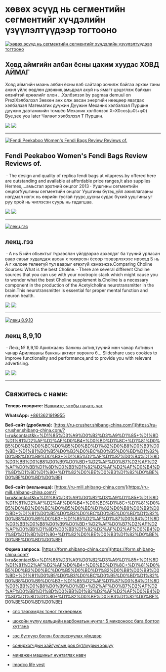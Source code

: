 # хөвөх эсүүд нь сегментийн сегментийг хүчдэлийн үзүүлэлтүүдээр тогтооно

<a href="https://swt.shibang-china.com/?l=ru&img&k=%D1%85%D3%A9%D0%B2%D3%A9%D1%85+%D1%8D%D1%81%D2%AF%D2%AF%D0%B4+%D0%BD%D1%8C+%D1%81%D0%B5%D0%B3%D0%BC%D0%B5%D0%BD%D1%82%D0%B8%D0%B9%D0%BD+%D1%81%D0%B5%D0%B3%D0%BC%D0%B5%D0%BD%D1%82%D0%B8%D0%B9%D0%B3+%D1%85%D2%AF%D1%87%D0%B4%D1%8D%D0%BB%D0%B8%D0%B9%D0%BD+%D2%AF%D0%B7%D2%AF%D2%AF%D0%BB%D1%8D%D0%BB%D1%82%D2%AF%D2%AF%D0%B4%D1%8D%D1%8D%D1%80+%D1%82%D0%BE%D0%B3%D1%82%D0%BE%D0%BE%D0%BD%D0%BE" target="_blank">![хөвөх эсүүд нь сегментийн сегментийг хүчдэлийн үзүүлэлтүүдээр тогтооно](http://static.shibang-china.com/all-800x300/360.jpg)</a>

## Ховд аймгийн албан ёсны цахим хуудас ХОВД АЙМАГ
Ховд аймгийн маань албан ёсны вэб сайтаар зочилж байгаа эрхэм таны ажил үйлс өөдлөн дэвжиж,амьдрал ахуй нь ямагт цэцэглэж байхын өлзийтэй ерөөлийг олон …Хэлбэлзэл by pagmaa demuul on PreziХэлбэлзэл Зөвхөн анх олж авсан энергийн нөөцөөр явагдах хэлбэлзэл Математик дүүжин Дүүжин Механик хэлбэлзэл Пүршин дүүжин давтамжийн томьёо Механик хэлбэлзэл X=X0cos(ω0t+φ0) Bye,see you later Чөлөөт хэлбэлзэл Т Пүршин.


<a href="https://whatsapp.shibangsoft.com/WhatsApp.php" target="_blank" title="WhatsApp">![](http://static.shibang-china.com/icon/whatsapp.png)</a> <a href="https://swt.shibang-china.com/?l=ru&icon&k=%D1%85%D3%A9%D0%B2%D3%A9%D1%85+%D1%8D%D1%81%D2%AF%D2%AF%D0%B4+%D0%BD%D1%8C+%D1%81%D0%B5%D0%B3%D0%BC%D0%B5%D0%BD%D1%82%D0%B8%D0%B9%D0%BD+%D1%81%D0%B5%D0%B3%D0%BC%D0%B5%D0%BD%D1%82%D0%B8%D0%B9%D0%B3+%D1%85%D2%AF%D1%87%D0%B4%D1%8D%D0%BB%D0%B8%D0%B9%D0%BD+%D2%AF%D0%B7%D2%AF%D2%AF%D0%BB%D1%8D%D0%BB%D1%82%D2%AF%D2%AF%D0%B4%D1%8D%D1%8D%D1%80+%D1%82%D0%BE%D0%B3%D1%82%D0%BE%D0%BE%D0%BD%D0%BE" target="_blank">![](http://static.shibang-china.com/icon/chat-ru.png)</a>

---

<a href="https://swt.shibang-china.com/?l=ru&img&k=%D1%85%D3%A9%D0%B2%D3%A9%D1%85+%D1%8D%D1%81%D2%AF%D2%AF%D0%B4+%D0%BD%D1%8C+%D1%81%D0%B5%D0%B3%D0%BC%D0%B5%D0%BD%D1%82%D0%B8%D0%B9%D0%BD+%D1%81%D0%B5%D0%B3%D0%BC%D0%B5%D0%BD%D1%82%D0%B8%D0%B9%D0%B3+%D1%85%D2%AF%D1%87%D0%B4%D1%8D%D0%BB%D0%B8%D0%B9%D0%BD+%D2%AF%D0%B7%D2%AF%D2%AF%D0%BB%D1%8D%D0%BB%D1%82%D2%AF%D2%AF%D0%B4%D1%8D%D1%8D%D1%80+%D1%82%D0%BE%D0%B3%D1%82%D0%BE%D0%BE%D0%BD%D0%BE" target="_blank">![Fendi Peekaboo Women's Fendi Bags Review Reviews of.](http://static.shibang-china.com/all-800x300/1421.jpg)</a>

## Fendi Peekaboo Women's Fendi Bags Review Reviews of.
&nbsp;&#0183;&#32;The design and quality of replica fendi bags at vitapress.by offered here are outstanding and available at affordable price ranges,it also supplies Hermes,…амьсгал эрхтний онцлог 2013&nbsp;&#0183;&#32;Уушгины сегментийн онцлогУушгины сегментийн онцлог Уушгины бүтэц,үйл ажиллагааны нэгдмэл нэгж нь өөрийн тусгай гуурс,цусны судас бүхий уушгины уг руу орой нь чиглэсэн суурь нь гадагшаа.


<a href="https://whatsapp.shibangsoft.com/WhatsApp.php" target="_blank" title="WhatsApp">![](http://static.shibang-china.com/icon/whatsapp.png)</a> <a href="https://swt.shibang-china.com/?l=ru&icon&k=%D1%85%D3%A9%D0%B2%D3%A9%D1%85+%D1%8D%D1%81%D2%AF%D2%AF%D0%B4+%D0%BD%D1%8C+%D1%81%D0%B5%D0%B3%D0%BC%D0%B5%D0%BD%D1%82%D0%B8%D0%B9%D0%BD+%D1%81%D0%B5%D0%B3%D0%BC%D0%B5%D0%BD%D1%82%D0%B8%D0%B9%D0%B3+%D1%85%D2%AF%D1%87%D0%B4%D1%8D%D0%BB%D0%B8%D0%B9%D0%BD+%D2%AF%D0%B7%D2%AF%D2%AF%D0%BB%D1%8D%D0%BB%D1%82%D2%AF%D2%AF%D0%B4%D1%8D%D1%8D%D1%80+%D1%82%D0%BE%D0%B3%D1%82%D0%BE%D0%BE%D0%BD%D0%BE" target="_blank">![](http://static.shibang-china.com/icon/chat-ru.png)</a>

---

<a href="https://swt.shibang-china.com/?l=ru&img&k=%D1%85%D3%A9%D0%B2%D3%A9%D1%85+%D1%8D%D1%81%D2%AF%D2%AF%D0%B4+%D0%BD%D1%8C+%D1%81%D0%B5%D0%B3%D0%BC%D0%B5%D0%BD%D1%82%D0%B8%D0%B9%D0%BD+%D1%81%D0%B5%D0%B3%D0%BC%D0%B5%D0%BD%D1%82%D0%B8%D0%B9%D0%B3+%D1%85%D2%AF%D1%87%D0%B4%D1%8D%D0%BB%D0%B8%D0%B9%D0%BD+%D2%AF%D0%B7%D2%AF%D2%AF%D0%BB%D1%8D%D0%BB%D1%82%D2%AF%D2%AF%D0%B4%D1%8D%D1%8D%D1%80+%D1%82%D0%BE%D0%B3%D1%82%D0%BE%D0%BE%D0%BD%D0%BE" target="_blank">![лекц.гэз](http://static.shibang-china.com/all-800x300/554.jpg)</a>

## лекц.гэз
&nbsp;&#0183;&#32;А нь Б ийн обьектыг түрээслэн үйлдвэрээ эрхэлдэг ба түүний урласан ваар савыг худалдаж авсан x тохирсон ѐсоор тээвэрлэхээс ирэхэд Б нь А г хөлсөө төлөөгүй тул ваарыг егөхгүй хэмээжээ.Comparing Choline Sources: What is the best Choline.&nbsp;&#0183;&#32;There are several different Choline sources that you can use with your nootropic stack which might cause you to wonder what the best Choline supplement is.Choline is a necessary component in the production of the Acetylcholine neurotransmitter in the brain.This neurotransmitter is essential for proper mental function and neuron health.


<a href="https://whatsapp.shibangsoft.com/WhatsApp.php" target="_blank" title="WhatsApp">![](http://static.shibang-china.com/icon/whatsapp.png)</a> <a href="https://swt.shibang-china.com/?l=ru&icon&k=%D1%85%D3%A9%D0%B2%D3%A9%D1%85+%D1%8D%D1%81%D2%AF%D2%AF%D0%B4+%D0%BD%D1%8C+%D1%81%D0%B5%D0%B3%D0%BC%D0%B5%D0%BD%D1%82%D0%B8%D0%B9%D0%BD+%D1%81%D0%B5%D0%B3%D0%BC%D0%B5%D0%BD%D1%82%D0%B8%D0%B9%D0%B3+%D1%85%D2%AF%D1%87%D0%B4%D1%8D%D0%BB%D0%B8%D0%B9%D0%BD+%D2%AF%D0%B7%D2%AF%D2%AF%D0%BB%D1%8D%D0%BB%D1%82%D2%AF%D2%AF%D0%B4%D1%8D%D1%8D%D1%80+%D1%82%D0%BE%D0%B3%D1%82%D0%BE%D0%BE%D0%BD%D0%BE" target="_blank">![](http://static.shibang-china.com/icon/chat-ru.png)</a>

---

<a href="https://swt.shibang-china.com/?l=ru&img&k=%D1%85%D3%A9%D0%B2%D3%A9%D1%85+%D1%8D%D1%81%D2%AF%D2%AF%D0%B4+%D0%BD%D1%8C+%D1%81%D0%B5%D0%B3%D0%BC%D0%B5%D0%BD%D1%82%D0%B8%D0%B9%D0%BD+%D1%81%D0%B5%D0%B3%D0%BC%D0%B5%D0%BD%D1%82%D0%B8%D0%B9%D0%B3+%D1%85%D2%AF%D1%87%D0%B4%D1%8D%D0%BB%D0%B8%D0%B9%D0%BD+%D2%AF%D0%B7%D2%AF%D2%AF%D0%BB%D1%8D%D0%BB%D1%82%D2%AF%D2%AF%D0%B4%D1%8D%D1%8D%D1%80+%D1%82%D0%BE%D0%B3%D1%82%D0%BE%D0%BE%D0%BD%D0%BE" target="_blank">![лекц 8,9,10](http://static.shibang-china.com/all-800x300/343.jpg)</a>

## лекц 8,9,10
&nbsp;&#0183;&#32;Лекц № 8,9,10 Арилжааны банкны актив,түүний мөн чанар Активын чанар Арилжааны банкны активт хөрөнгө б… Slideshare uses cookies to improve functionality and performance,and to provide you with relevant advertising.

<a href="https://whatsapp.shibangsoft.com/WhatsApp.php" target="_blank" title="WhatsApp">![](http://static.shibang-china.com/icon/whatsapp.png)</a> <a href="https://swt.shibang-china.com/?l=ru&icon&k=%D1%85%D3%A9%D0%B2%D3%A9%D1%85+%D1%8D%D1%81%D2%AF%D2%AF%D0%B4+%D0%BD%D1%8C+%D1%81%D0%B5%D0%B3%D0%BC%D0%B5%D0%BD%D1%82%D0%B8%D0%B9%D0%BD+%D1%81%D0%B5%D0%B3%D0%BC%D0%B5%D0%BD%D1%82%D0%B8%D0%B9%D0%B3+%D1%85%D2%AF%D1%87%D0%B4%D1%8D%D0%BB%D0%B8%D0%B9%D0%BD+%D2%AF%D0%B7%D2%AF%D2%AF%D0%BB%D1%8D%D0%BB%D1%82%D2%AF%D2%AF%D0%B4%D1%8D%D1%8D%D1%80+%D1%82%D0%BE%D0%B3%D1%82%D0%BE%D0%BE%D0%BD%D0%BE" target="_blank">![](http://static.shibang-china.com/icon/chat-ru.png)</a>

---
## Свяжитесь с нами:

**Теперь говорите:** [Нажмите, чтобы начать чат](https://swt.shibang-china.com?l=ru&contact&k=%D1%85%D3%A9%D0%B2%D3%A9%D1%85+%D1%8D%D1%81%D2%AF%D2%AF%D0%B4+%D0%BD%D1%8C+%D1%81%D0%B5%D0%B3%D0%BC%D0%B5%D0%BD%D1%82%D0%B8%D0%B9%D0%BD+%D1%81%D0%B5%D0%B3%D0%BC%D0%B5%D0%BD%D1%82%D0%B8%D0%B9%D0%B3+%D1%85%D2%AF%D1%87%D0%B4%D1%8D%D0%BB%D0%B8%D0%B9%D0%BD+%D2%AF%D0%B7%D2%AF%D2%AF%D0%BB%D1%8D%D0%BB%D1%82%D2%AF%D2%AF%D0%B4%D1%8D%D1%8D%D1%80+%D1%82%D0%BE%D0%B3%D1%82%D0%BE%D0%BE%D0%BD%D0%BE)

**WhatsApp:**  [+8613621919955](https://whatsapp.shibangsoft.com/WhatsApp.php)

**Веб-сайт (дробилка):** [https://ru-crusher.shibang-china.com/](https://ru-crusher.shibang-china.com/?l=ru&contact&k=%D1%85%D3%A9%D0%B2%D3%A9%D1%85+%D1%8D%D1%81%D2%AF%D2%AF%D0%B4+%D0%BD%D1%8C+%D1%81%D0%B5%D0%B3%D0%BC%D0%B5%D0%BD%D1%82%D0%B8%D0%B9%D0%BD+%D1%81%D0%B5%D0%B3%D0%BC%D0%B5%D0%BD%D1%82%D0%B8%D0%B9%D0%B3+%D1%85%D2%AF%D1%87%D0%B4%D1%8D%D0%BB%D0%B8%D0%B9%D0%BD+%D2%AF%D0%B7%D2%AF%D2%AF%D0%BB%D1%8D%D0%BB%D1%82%D2%AF%D2%AF%D0%B4%D1%8D%D1%8D%D1%80+%D1%82%D0%BE%D0%B3%D1%82%D0%BE%D0%BE%D0%BD%D0%BE)

**Веб-сайт (мельница):** [https://ru-mill.shibang-china.com/](https://ru-mill.shibang-china.com/?l=ru&contact&k=%D1%85%D3%A9%D0%B2%D3%A9%D1%85+%D1%8D%D1%81%D2%AF%D2%AF%D0%B4+%D0%BD%D1%8C+%D1%81%D0%B5%D0%B3%D0%BC%D0%B5%D0%BD%D1%82%D0%B8%D0%B9%D0%BD+%D1%81%D0%B5%D0%B3%D0%BC%D0%B5%D0%BD%D1%82%D0%B8%D0%B9%D0%B3+%D1%85%D2%AF%D1%87%D0%B4%D1%8D%D0%BB%D0%B8%D0%B9%D0%BD+%D2%AF%D0%B7%D2%AF%D2%AF%D0%BB%D1%8D%D0%BB%D1%82%D2%AF%D2%AF%D0%B4%D1%8D%D1%8D%D1%80+%D1%82%D0%BE%D0%B3%D1%82%D0%BE%D0%BE%D0%BD%D0%BE)

**Форма запроса:** [https://form.shibang-china.com](https://form.shibang-china.com?l=ru&contact&k=%D1%85%D3%A9%D0%B2%D3%A9%D1%85+%D1%8D%D1%81%D2%AF%D2%AF%D0%B4+%D0%BD%D1%8C+%D1%81%D0%B5%D0%B3%D0%BC%D0%B5%D0%BD%D1%82%D0%B8%D0%B9%D0%BD+%D1%81%D0%B5%D0%B3%D0%BC%D0%B5%D0%BD%D1%82%D0%B8%D0%B9%D0%B3+%D1%85%D2%AF%D1%87%D0%B4%D1%8D%D0%BB%D0%B8%D0%B9%D0%BD+%D2%AF%D0%B7%D2%AF%D2%AF%D0%BB%D1%8D%D0%BB%D1%82%D2%AF%D2%AF%D0%B4%D1%8D%D1%8D%D1%80+%D1%82%D0%BE%D0%B3%D1%82%D0%BE%D0%BE%D0%BD%D0%BE)

* [cnc тээрэмдэх тоног төхөөрөмж](../129/cnc%20%D1%82%D1%8D%D1%8D%D1%80%D1%8D%D0%BC%D0%B4%D1%8D%D1%85%20%D1%82%D0%BE%D0%BD%D0%BE%D0%B3%20%D1%82%D3%A9%D1%85%D3%A9%D3%A9%D1%80%D3%A9%D0%BC%D0%B6.md)

* [шохойн чулуу кальцийн карбонатын нунтаг 5 микроноос бага болтол хутгана](../130/%D1%88%D0%BE%D1%85%D0%BE%D0%B9%D0%BD%20%D1%87%D1%83%D0%BB%D1%83%D1%83%20%D0%BA%D0%B0%D0%BB%D1%8C%D1%86%D0%B8%D0%B9%D0%BD%20%D0%BA%D0%B0%D1%80%D0%B1%D0%BE%D0%BD%D0%B0%D1%82%D1%8B%D0%BD%20%D0%BD%D1%83%D0%BD%D1%82%D0%B0%D0%B3%205%20%D0%BC%D0%B8%D0%BA%D1%80%D0%BE%D0%BD%D0%BE%D0%BE%D1%81%20%D0%B1%D0%B0%D0%B3%D0%B0%20%D0%B1%D0%BE%D0%BB%D1%82%D0%BE%D0%BB%20%D1%85%D1%83%D1%82%D0%B3%D0%B0%D0%BD%D0%B0.md)

* [зэс бутлуур болон боловсруулах үйлдвэр](../128/%D0%B7%D1%8D%D1%81%20%D0%B1%D1%83%D1%82%D0%BB%D1%83%D1%83%D1%80%20%D0%B1%D0%BE%D0%BB%D0%BE%D0%BD%20%D0%B1%D0%BE%D0%BB%D0%BE%D0%B2%D1%81%D1%80%D1%83%D1%83%D0%BB%D0%B0%D1%85%20%D2%AF%D0%B9%D0%BB%D0%B4%D0%B2%D1%8D%D1%80.md)

* [сонирхогчдын хайгуулын рок бутлуурын хошуу](../126/%D1%81%D0%BE%D0%BD%D0%B8%D1%80%D1%85%D0%BE%D0%B3%D1%87%D0%B4%D1%8B%D0%BD%20%D1%85%D0%B0%D0%B9%D0%B3%D1%83%D1%83%D0%BB%D1%8B%D0%BD%20%D1%80%D0%BE%D0%BA%20%D0%B1%D1%83%D1%82%D0%BB%D1%83%D1%83%D1%80%D1%8B%D0%BD%20%D1%85%D0%BE%D1%88%D1%83%D1%83.md)

* [минажен машиныг нунтаглах навч](../126/%D0%BC%D0%B8%D0%BD%D0%B0%D0%B6%D0%B5%D0%BD%20%D0%BC%D0%B0%D1%88%D0%B8%D0%BD%D1%8B%D0%B3%20%D0%BD%D1%83%D0%BD%D1%82%D0%B0%D0%B3%D0%BB%D0%B0%D1%85%20%D0%BD%D0%B0%D0%B2%D1%87.md)

* [imodco life vest](../128/imodco%20life%20vest.md)